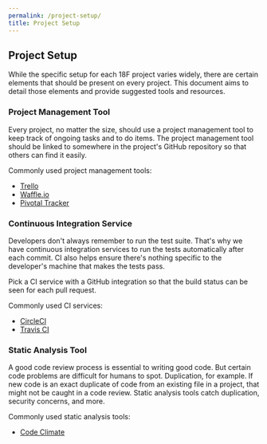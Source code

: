 ```yaml
---
permalink: /project-setup/
title: Project Setup
---
```


## Project Setup

While the specific setup for each 18F project varies widely, there are certain
elements that should be present on every project. This document aims to detail
those elements and provide suggested tools and resources.

### Project Management Tool

Every project, no matter the size, should use a project management tool to keep
track of ongoing tasks and to do items. The project management tool should be
linked to somewhere in the project's GitHub repository so that others can find
it easily.

Commonly used project management tools:

* [Trello](https://trello.com/)
* [Waffle.io](https://waffle.io/)
* [Pivotal Tracker](https://www.pivotaltracker.com)

### Continuous Integration Service

Developers don't always remember to run the test suite. That's why we have
continuous integration services to run the tests automatically after each
commit. CI also helps ensure there's nothing specific to the developer's machine
that makes the tests pass.

Pick a CI service with a GitHub integration so that the build status can be seen
for each pull request.

Commonly used CI services:

* [CircleCI](https://circleci.com/)
* [Travis CI](https://travis-ci.org/)

### Static Analysis Tool

A good code review process is essential to writing good code. But certain code
problems are difficult for humans to spot. Duplication, for example. If new code
is an exact duplicate of code from an existing file in a project, that might not
be caught in a code review. Static analysis tools catch duplication, security
concerns, and more.

Commonly used static analysis tools:

* [Code Climate](https://codeclimate.com/)
